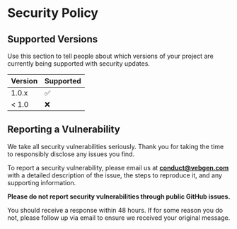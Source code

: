 # Security Policy

## Supported Versions

Use this section to tell people about which versions of your project are
currently being supported with security updates.

| Version | Supported          |
| ------- | ------------------ |
| 1.0.x   | :white_check_mark: |
| < 1.0   | :x:                |

## Reporting a Vulnerability

We take all security vulnerabilities seriously. Thank you for taking the time to responsibly disclose any issues you find.

To report a security vulnerability, please email us at **conduct@vebgen.com** with a detailed description of the issue, the steps to reproduce it, and any supporting information.

**Please do not report security vulnerabilities through public GitHub issues.**

You should receive a response within 48 hours. If for some reason you do not, please follow up via email to ensure we received your original message.
